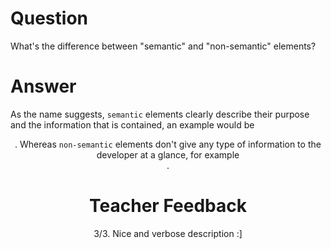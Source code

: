 # Question
What's the difference between "semantic" and "non-semantic" elements?

# Answer
As the name suggests, `semantic` elements clearly describe their purpose and the information that is contained, an example would be <header>. Whereas `non-semantic` elements don't give any type of information to the developer at a glance, for example <div>. 

# Teacher Feedback
3/3. Nice and verbose description :]